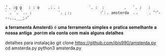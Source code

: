  .'   `.
   :g g   :
   : o    `.
  :         ``.
 :             `.
:  :         .   `.
:   :          ` . `.
 `.. :            `. ``;
    `:;             `:'
       :              `.
 amsterda  `.              `.     .
          `'`'`'`---..,___`;.-'

𝐚 𝐟𝐞𝐫𝐫𝐚𝐦𝐞𝐧𝐭𝐚 𝐀𝐦𝐬𝐭𝐞𝐫𝐝ã é 𝐮𝐦𝐚 𝐟𝐞𝐫𝐫𝐚𝐦𝐞𝐧𝐭𝐚 𝐬𝐢𝐦𝐩𝐥𝐞𝐬 𝐞 𝐩𝐫𝐚𝐭𝐢𝐜𝐚 𝐬𝐞𝐦𝐞𝐥𝐡𝐚𝐧𝐭𝐞 𝐚 𝐧𝐨𝐬𝐬𝐚 𝐚𝐧𝐭𝐢𝐠𝐚 ,𝐩𝐨𝐫é𝐦 𝐞𝐥𝐚 𝐜𝐨𝐧𝐭𝐚 𝐜𝐨𝐦 𝐦𝐚𝐢𝐬 𝐚𝐥𝐠𝐮𝐧𝐬 𝐝𝐞𝐭𝐚𝐥𝐡𝐞𝐬

detalhes para instalação 
git clone https://github.com/ibis990/amsterda.py
cd amsterda.py
python3 amsterda.py
